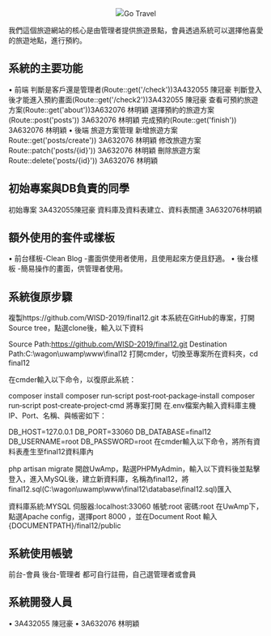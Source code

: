 <p align="center"><img src="https://i.imgur.com/CAd3MkH.png</p>
https://i.imgur.com/v4pzFru.jpg
https://i.imgur.com/Y2uc3Mm.jpg
https://i.imgur.com/GjnYcKn.jpg

## Go Travel
我們這個旅遊網站的核心是由管理者提供旅遊景點，會員透過系統可以選擇他喜愛的旅遊地點，進行預約。
## 系統的主要功能

•	前端
判斷是客戶還是管理者(Route::get('/check'))3A432055 陳冠豪
判斷登入後才能進入預約畫面(Route::get('/check2'))3A432055 陳冠豪
查看可預約旅遊方案(Route::get('about'))3A632076 林明穎
選擇預約的旅遊方案(Route::post('posts')) 3A632076 林明穎
完成預約(Route::get('finish')) 3A632076 林明穎
•	後端
旅遊方案管理
新增旅遊方案Route::get('posts/create'))  3A632076 林明穎
修改旅遊方案Route::patch('posts/{id}')) 3A632076 林明穎
刪除旅遊方案Route::delete('posts/{id}')) 3A632076 林明穎


## 初始專案與DB負責的同學
初始專案 3A432055陳冠豪
資料庫及資料表建立、資料表關連 3A632076林明穎

## 額外使用的套件或樣板
•	前台樣板-Clean Blog
-畫面供使用者使用，且使用起來方便且舒適。
•	後台樣板
-簡易操作的畫面，供管理者使用。


## 系統復原步驟
複製https://github.com/WISD-2019/final12.git 本系統在GitHub的專案，打開Source tree，點選clone後，輸入以下資料

Source Path:https://github.com/WISD-2019/final12.git
Destination Path:C:\wagon\uwamp\www\final12
打開cmder，切換至專案所在資料夾，cd final12

在cmder輸入以下命令，以復原此系統：

composer install
composer run‐script post‐root‐package‐install
composer run‐script post‐create‐project‐cmd
將專案打開 在.env檔案內輸入資料庫主機IP、Port、名稱、與帳密如下：

DB_HOST=127.0.0.1
DB_PORT=33060
DB_DATABASE=final12
DB_USERNAME=root
DB_PASSWORD=root
在cmder輸入以下命令，將所有資料表產生至final12資料庫內

php artisan migrate
開啟UwAmp，點選PHPMyAdmin，輸入以下資料後並點擊登入，進入MySQL後，建立新資料庫，名稱為final12，將final12.sql(C:\wagon\uwamp\www\final12\database\final12.sql)匯入

資料庫系統:MYSQL
伺服器:localhost:33060
帳號:root
密碼:root
在UwAmp下，點選Apache config，選擇port 8000 ，並在Document Root 輸入{DOCUMENTPATH}/final12/public

## 系統使用帳號
前台-會員
後台-管理者
都可自行註冊，自己選管理者或會員

## 系統開發人員

•	3A432055 陳冠豪
•	3A632076 林明穎
